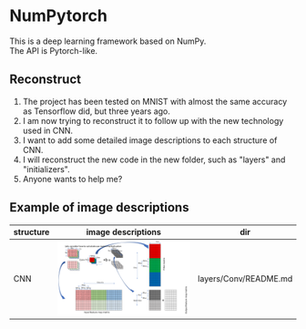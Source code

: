 # NumPytorch
This is a deep learning framework based on NumPy.\
The API is Pytorch-like.

## Reconstruct
1. The project has been tested on MNIST with almost the same accuracy as Tensorflow did, but three years ago.
2. I am now trying to reconstruct it to follow up with the new technology used in CNN.
3. I want to add some detailed image descriptions to each structure of CNN.
4. I will reconstruct the new code in the new folder, such as "layers" and "initializers".
5. Anyone wants to help me?

## Example of image descriptions
| structure  |   image descriptions   |  dir   |
| ----        |  ----    |  ----    | 
| CNN | ![](README/CNN_explain.PNG) | layers/Conv/README.md |

